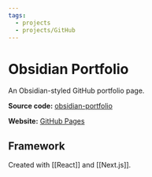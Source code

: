 ```yaml
---
tags:
  - projects
  - projects/GitHub
---
```

# Obsidian Portfolio
An Obsidian-styled GitHub portfolio page.

**Source code:** [obsidian-portfolio](https://github.com/GitGeddes/obsidian-portfolio)

**Website:** [GitHub Pages](https://gitgeddes.github.io/obsidian-portfolio/)

## Framework
Created with [[React]] and [[Next.js]].
